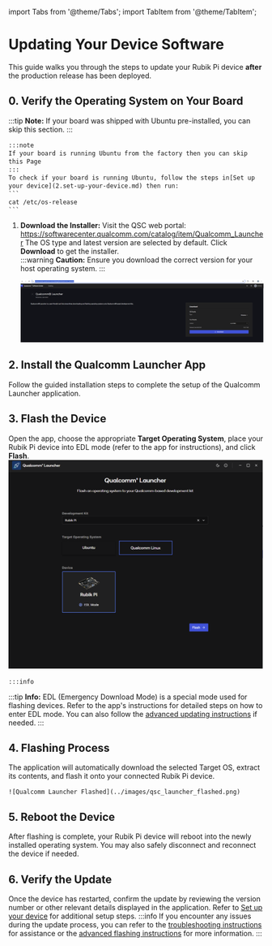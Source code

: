import Tabs from '@theme/Tabs';
import TabItem from '@theme/TabItem';

# Updating Your Device Software

This guide walks you through the steps to update your Rubik Pi device **after** the production release has been deployed.

## 0. Verify the Operating System on Your Board
:::tip
**Note:** If your board was shipped with Ubuntu pre-installed, you can skip this section.
:::


    :::note 
    If your board is running Ubuntu from the factory then you can skip this Page
    :::
    To check if your board is running Ubuntu, follow the steps in[Set up your device](2.set-up-your-device.md) then run:
    ```
    cat /etc/os-release
    ```

1.  **Download the Installer:**
Visit the QSC web portal: https://softwarecenter.qualcomm.com/catalog/item/Qualcomm_Launcher
The OS type and latest version are selected by default. Click **Download** to get the installer.    
:::warning
**Caution:** Ensure you download the correct version for your host operating system.
:::

    ![Qualcomm Launcher Download](../images/qsc_launcher_download.png)

## 2. Install the Qualcomm Launcher App
Follow the guided installation steps to complete the setup of the Qualcomm Launcher application.
## 3. Flash the Device
Open the app, choose the appropriate **Target Operating System**, place your Rubik Pi device into EDL mode (refer to the app for instructions), and click **Flash**.
![Qualcomm Launcher OS Selection](../images/qsc_launcher_os.png)
    
    :::info
:::tip
**Info:** EDL (Emergency Download Mode) is a special mode used for flashing devices. Refer to the app's instructions for detailed steps on how to enter EDL mode. You can also follow the [advanced updating instructions](../15.update-software.md) if needed.
:::

## 4. Flashing Process
The application will automatically download the selected Target OS, extract its contents, and flash it onto your connected Rubik Pi device.

    ![Qualcomm Launcher Flashed](../images/qsc_launcher_flashed.png)

## 5. Reboot the Device
After flashing is complete, your Rubik Pi device will reboot into the newly installed operating system. You may also safely disconnect and reconnect the device if needed.

## 6. Verify the Update
Once the device has restarted, confirm the update by reviewing the version number or other relevant details displayed in the application.
Refer to [Set up your device](2.set-up-your-device.md) for additional setup steps.
    :::info
    If you encounter any issues during the update process, you can refer to the [troubleshooting instructions](../13.troubleshooting.md) for assistance
    or the [advanced flashing instructions](../15.update-software.md) for more information.
    :::